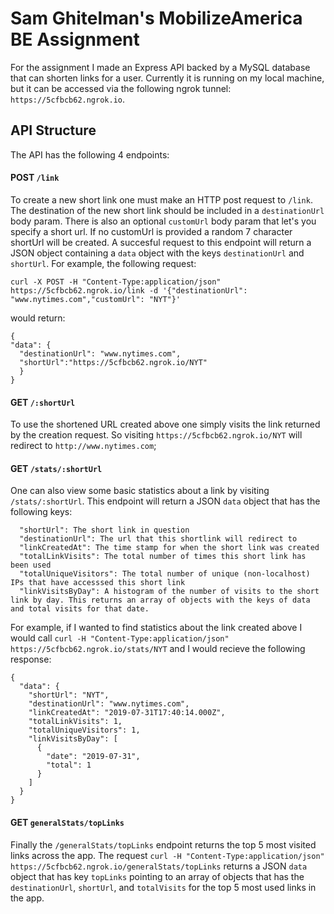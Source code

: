 # Sam Ghitelman's MobilizeAmerica BE Assignment

For the assignment I made an Express API backed by a MySQL database that can shorten links for a user. Currently it is running on my local machine, but it can be accessed via the following ngrok tunnel: `https://5cfbcb62.ngrok.io`.

## API Structure

The API has the following 4 endpoints:

#### POST `/link`

To create a new short link one must make an HTTP post request to `/link`. The destination of the new short link should be included in a `destinationUrl`
body param. There is also an optional `customUrl` body param that let's you specify a short url. If no customUrl is provided a random 7 character shortUrl will be created. A succesful request to this endpoint will return a JSON object containing a `data` object with the keys `destinationUrl` and `shortUrl`. For example, the following request:
```
curl -X POST -H "Content-Type:application/json" https://5cfbcb62.ngrok.io/link -d '{"destinationUrl": "www.nytimes.com","customUrl": "NYT"}'
```
would return:
```
{
"data": {
  "destinationUrl": "www.nytimes.com",
  "shortUrl":"https://5cfbcb62.ngrok.io/NYT"
  }
}
```

#### GET `/:shortUrl`

To use the shortened URL created above one simply visits the link returned by the creation request. So visiting `https://5cfbcb62.ngrok.io/NYT` will redirect to `http://www.nytimes.com`;

#### GET `/stats/:shortUrl`

One can also view some basic statistics about a link by visiting `/stats/:shortUrl`. This endpoint will return a JSON `data` object that has the following keys:

```
  "shortUrl": The short link in question
  "destinationUrl": The url that this shortlink will redirect to
  "linkCreatedAt": The time stamp for when the short link was created
  "totalLinkVisits": The total number of times this short link has been used
  "totalUniqueVisitors": The total number of unique (non-localhost) IPs that have accesssed this short link
  "linkVisitsByDay": A histogram of the number of visits to the short link by day. This returns an array of objects with the keys of data and total visits for that date.
```

For example, if I wanted to find statistics about the link created above I would call `curl -H "Content-Type:application/json" https://5cfbcb62.ngrok.io/stats/NYT` and I would recieve the following response:
```
{
  "data": {
    "shortUrl": "NYT",
    "destinationUrl": "www.nytimes.com",
    "linkCreatedAt": "2019-07-31T17:40:14.000Z",
    "totalLinkVisits": 1,
    "totalUniqueVisitors": 1,
    "linkVisitsByDay": [
      {
        "date": "2019-07-31",
        "total": 1
      }
    ]
  }
}
```

#### GET `generalStats/topLinks`

Finally the `/generalStats/topLinks` endpoint returns the top 5 most visited links across the app. The request `curl -H "Content-Type:application/json" https://5cfbcb62.ngrok.io/generalStats/topLinks` returns a JSON `data` object that has key `topLinks` pointing to an array of objects that has the `destinationUrl`, `shortUrl`, and `totalVisits` for the top 5 most used links in the app.
